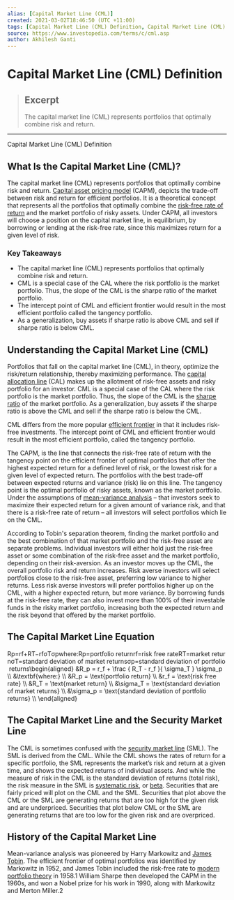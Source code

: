```yaml
---
alias: [Capital Market Line (CML)]
created: 2021-03-02T18:46:50 (UTC +11:00)
tags: [Capital Market Line (CML) Definition, Capital Market Line (CML) Definition]
source: https://www.investopedia.com/terms/c/cml.asp
author: Akhilesh Ganti
---
```


# Capital Market Line (CML) Definition

> ## Excerpt
> The capital market line (CML) represents portfolios that optimally combine risk and return.

---

Capital Market Line (CML) Definition
## What Is the Capital Market Line (CML)?

The capital market line (CML) represents portfolios that optimally combine risk and return. [Capital asset pricing model](https://www.investopedia.com/terms/c/capm.asp) (CAPM), depicts the trade-off between risk and return for efficient portfolios. It is a theoretical concept that represents all the portfolios that optimally combine the [risk-free rate of return](https://www.investopedia.com/terms/r/risk-freerate.asp) and the market portfolio of risky assets. Under CAPM, all investors will choose a position on the capital market line, in equilibrium, by borrowing or lending at the risk-free rate, since this maximizes return for a given level of risk.

### Key Takeaways

-   The capital market line (CML) represents portfolios that optimally combine risk and return.
-   CML is a special case of the CAL where the risk portfolio is the market portfolio. Thus, the slope of the CML is the sharpe ratio of the market portfolio.
-   The intercept point of CML and efficient frontier would result in the most efficient portfolio called the tangency portfolio.
-   As a generalization, buy assets if sharpe ratio is above CML and sell if sharpe ratio is below CML.

## Understanding the Capital Market Line (CML)

Portfolios that fall on the capital market line (CML), in theory, optimize the risk/return relationship, thereby maximizing performance. The [capital allocation line](https://www.investopedia.com/terms/c/cal.asp) (CAL) makes up the allotment of risk-free assets and risky portfolio for an investor. CML is a special case of the CAL where the risk portfolio is the market portfolio. Thus, the slope of the CML is the [sharpe ratio](https://www.investopedia.com/terms/s/sharperatio.asp) of the market portfolio. As a generalization, buy assets if the sharpe ratio is above the CML and sell if the sharpe ratio is below the CML.

CML differs from the more popular [efficient frontier](https://www.investopedia.com/terms/e/efficientfrontier.asp) in that it includes risk-free investments. The intercept point of CML and efficient frontier would result in the most efficient portfolio, called the tangency portfolio.

The CAPM, is the line that connects the risk-free rate of return with the tangency point on the efficient frontier of optimal portfolios that offer the highest expected return for a defined level of risk, or the lowest risk for a given level of expected return. The portfolios with the best trade-off between expected returns and variance (risk) lie on this line. The tangency point is the optimal portfolio of risky assets, known as the market portfolio. Under the assumptions of [mean-variance analysis](https://www.investopedia.com/terms/m/meanvariance-analysis.asp) – that investors seek to maximize their expected return for a given amount of variance risk, and that there is a risk-free rate of return – all investors will select portfolios which lie on the CML.

According to Tobin's separation theorem, finding the market portfolio and the best combination of that market portfolio and the risk-free asset are separate problems. Individual investors will either hold just the risk-free asset or some combination of the risk-free asset and the market portfolio, depending on their risk-aversion. As an investor moves up the CML, the overall portfolio risk and return increases. Risk averse investors will select portfolios close to the risk-free asset, preferring low variance to higher returns. Less risk averse investors will prefer portfolios higher up on the CML, with a higher expected return, but more variance. By borrowing funds at the risk-free rate, they can also invest more than 100% of their investable funds in the risky market portfolio, increasing both the expected return and the risk beyond that offered by the market portfolio.

## The Capital Market Line Equation

Rp\=rf+RT−rfσTσpwhere:Rp\=portfolio returnrf\=risk free rateRT\=market returnσT\=standard deviation of market returnsσp\=standard deviation of portfolio returns\\begin{aligned} &R\_p = r\_f + \\frac { R\_T - r\_f }{ \\sigma\_T } \\sigma\_p \\\\ &\\textbf{where:} \\\\ &R\_p = \\text{portfolio return} \\\\ &r\_f = \\text{risk free rate} \\\\ &R\_T = \\text{market return} \\\\ &\\sigma\_T = \\text{standard deviation of market returns} \\\\ &\\sigma\_p = \\text{standard deviation of portfolio returns} \\\\ \\end{aligned}

## The Capital Market Line and the Security Market Line

The CML is sometimes confused with the [security market line](https://www.investopedia.com/terms/s/sml.asp) (SML). The SML is derived from the CML. While the CML shows the rates of return for a specific portfolio, the SML represents the market’s risk and return at a given time, and shows the expected returns of individual assets. And while the measure of risk in the CML is the standard deviation of returns (total risk), the risk measure in the SML is [systematic risk](https://www.investopedia.com/terms/s/systematicrisk.asp), or [beta](https://www.investopedia.com/terms/b/beta.asp). Securities that are fairly priced will plot on the CML and the SML. Securities that plot above the CML or the SML are generating returns that are too high for the given risk and are underpriced. Securities that plot below CML or the SML are generating returns that are too low for the given risk and are overpriced.

## History of the Capital Market Line

Mean-variance analysis was pioneered by Harry Markowitz and [James Tobin](https://www.investopedia.com/terms/j/james-tobin.asp). The efficient frontier of optimal portfolios was identified by Markowitz in 1952, and James Tobin included the risk-free rate to [modern portfolio theory](https://www.investopedia.com/terms/m/modernportfoliotheory.asp) in 1958.1 William Sharpe then developed the CAPM in the 1960s, and won a Nobel prize for his work in 1990, along with Markowitz and Merton Miller.2
